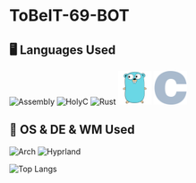 # ToBeIT-69-BOT

## 🖥 Languages Used

<p align="left">
  <!-- Assembly -->
  <img src="https://user-images.githubusercontent.com/103866722/194773833-8571f323-4fa8-4036-a51c-57b9d29c683b.svg" alt="Assembly" width="60"/> 
  <!-- HolyC -->
  <img src="https://upload.wikimedia.org/wikipedia/commons/thumb/3/33/HolyC_Logo.svg/306px-HolyC_Logo.svg.png?20201031010606" alt="HolyC" width="60"/>
  <!-- Rust -->
  <img src="https://www.rust-lang.org/logos/rust-logo-512x512.png" alt="Rust" width="60"/>
  <!-- Go -->
  <img src="https://raw.githubusercontent.com/devicons/devicon/master/icons/go/go-original.svg" alt="Go" width="60"/>
  <!-- C -->
  <img src="https://raw.githubusercontent.com/devicons/devicon/master/icons/c/c-original.svg" alt="C" width="60"/>
</p>

## 🌟 OS & DE & WM Used

<p align="left">
  <!-- Arch -->
  <img src="https://upload.wikimedia.org/wikipedia/commons/thumb/1/13/Arch_Linux_%22Crystal%22_icon.svg/1200px-Arch_Linux_%22Crystal%22_icon.svg.png" alt="Arch" width="60"/>
  <!-- Hyprland -->
  <img src="https://upload.wikimedia.org/wikipedia/commons/7/7e/Hyprland_logo.png" alt="Hyprland" width="60"/>
</p>



![Top Langs](https://github-readme-stats.vercel.app/api/top-langs/?username=NunoiEnter&layout=compact)
